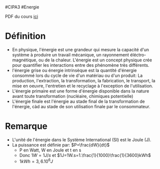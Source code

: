 #CIPA3 #Energie

PDF du cours [ici](https://web.isen-ouest.fr/moodle4/pluginfile.php/17967/mod_resource/content/0/Energie-Puissance%20Seances%201%20et%202%20.pdf)

# Définition
- En physique, l'énergie est une grandeur qui mesure la capacité d'un système à produire un travail mécanique, un rayonnement éléctro-magnétique, ou de la chaleur.
  L'énergie est un concept physique crée pour quantifier les interactions entre des phénomène très différents.
- l'énergie grise ou énergie intrinsèque est la quantité d'énergie consommé lors du cycle de vie d'un matériau ou d'un produit: La production, l'extraction, la transformation, la fabrication, le transport, la mise en oeuvre, l'entretien et le recyclage à l'exception de l'utilisation.
- L'énergie primaire est une forme d'énergie disponible dans la nature avant toute transformation (nucléaire, chimiques potentielle)
- L'énergie finale est l'énergie au stade final de la transformation de l'énergie, càd au stade de son utilisation finale par le consommateur.
# Remarque
- L'unité de l'énergie dans le Système International (SI) est le Joule (J).
- La puissance est définie par: $P=\frac{dW}{dt}$
	- P en Watt, W en Joule et t en s
	- Donc $1W=1J/s$ et $1J=1W.s=1.\frac{1}{1000}\frac{1}{3600}kWh$
	- $1kWh=3,6.10^{6}J$
